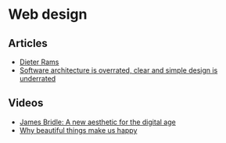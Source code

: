 # Web design

## Articles

- [Dieter Rams](https://en.wikipedia.org/wiki/Dieter_Rams)
- [Software architecture is overrated, clear and simple design is underrated](https://blog.pragmaticengineer.com/software-architecture-is-overrated/)

## Videos

- [James Bridle: A new aesthetic for the digital age](https://www.youtube.com/watch?v=z84EDsnpb4U)
- [Why beautiful things make us happy](https://www.youtube.com/watch?v=-O5kNPlUV7w)
